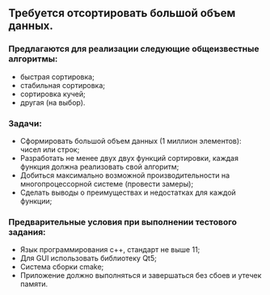 ## Требуется отсортировать большой объем данных.

### Предлагаются для реализации следующие общеизвестные алгоритмы:
*	быстрая сортировка;
*	стабильная сортировка;
*	сортировка кучей;
*	другая (на выбор).

### Задачи:
*	Сформировать большой объем данных (1 миллион элементов): чисел или строк;
*	Разработать не менее двух двух функций сортировки, каждая функция должна реализовать свой алгоритм;
*	Добиться максимально возможной производительности на многопроцессорной системе (провести замеры);
*	Сделать выводы о преимуществах и недостатках для каждой функции;

### Предварительные условия при выполнении тестового задания:
*	Язык программирования c++, стандарт не выше 11;
*	Для GUI использовать библиотеку Qt5;
*	Система сборки cmake;
*	Приложение должно выполняться и завершаться без сбоев и утечек памяти.
